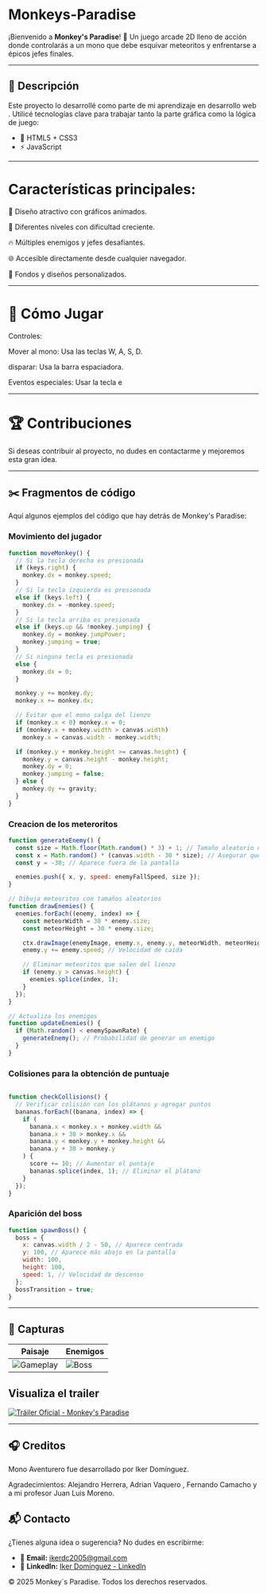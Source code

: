 # Monkeys-Paradise

¡Bienvenido a **Monkey's Paradise**! 🐒 Un juego arcade 2D lleno de acción donde controlarás a un mono que debe esquivar meteoritos y enfrentarse a épicos jefes finales.

---

## 📖 Descripción
Este proyecto lo desarrollé como parte de mi aprendizaje en desarrollo web . Utilicé tecnologías clave para trabajar tanto la parte gráfica como la lógica de juego:

- 🎨 HTML5 + CSS3
- ⚡ JavaScript 

---

# Características principales:

🔬 Diseño atractivo con gráficos animados.

🔧 Diferentes niveles con dificultad creciente.

🔥 Múltiples enemigos y jefes desafiantes.

🌐 Accesible directamente desde cualquier navegador.

🎨 Fondos y diseños personalizados.

---

# 🔄 Cómo Jugar

Controles:

Mover al mono: Usa las teclas W, A, S, D.

disparar: Usa la barra espaciadora.

Eventos especiales: Usar la tecla e

---

# 🏆 Contribuciones

Si deseas contribuir al proyecto, no dudes en contactarme y mejoremos esta gran idea.

---

## ✂️ Fragmentos de código
Aquí algunos ejemplos del código que hay detrás de Monkey's Paradise:

### Movimiento del jugador
```javascript
function moveMonkey() {
  // Si la tecla derecha es presionada
  if (keys.right) {
    monkey.dx = monkey.speed;
  }
  // Si la tecla izquierda es presionada
  else if (keys.left) {
    monkey.dx = -monkey.speed;
  }
  // Si la tecla arriba es presionada
  else if (keys.up && !monkey.jumping) {
    monkey.dy = monkey.jumpPower;
    monkey.jumping = true;
  }
  // Si ninguna tecla es presionada
  else {
    monkey.dx = 0;
  }

  monkey.y += monkey.dy;
  monkey.x += monkey.dx;

  // Evitar que el mono salga del lienzo
  if (monkey.x < 0) monkey.x = 0;
  if (monkey.x + monkey.width > canvas.width)
    monkey.x = canvas.width - monkey.width;

  if (monkey.y + monkey.height >= canvas.height) {
    monkey.y = canvas.height - monkey.height;
    monkey.dy = 0;
    monkey.jumping = false;
  } else {
    monkey.dy += gravity;
  }
}
````

### Creacion de los meteroritos
```javascript
function generateEnemy() {
  const size = Math.floor(Math.random() * 3) + 1; // Tamaño aleatorio de 1 a 3
  const x = Math.random() * (canvas.width - 30 * size); // Asegurar que el meteorito no salga del lienzo
  const y = -30; // Aparece fuera de la pantalla

  enemies.push({ x, y, speed: enemyFallSpeed, size });
}

// Dibuja meteoritos con tamaños aleatorios
function drawEnemies() {
  enemies.forEach((enemy, index) => {
    const meteorWidth = 30 * enemy.size;
    const meteorHeight = 30 * enemy.size;

    ctx.drawImage(enemyImage, enemy.x, enemy.y, meteorWidth, meteorHeight);
    enemy.y += enemy.speed; // Velocidad de caída

    // Eliminar meteoritos que salen del lienzo
    if (enemy.y > canvas.height) {
      enemies.splice(index, 1);
    }
  });
}

// Actualiza los enemigos
function updateEnemies() {
  if (Math.random() < enemySpawnRate) {
    generateEnemy(); // Probabilidad de generar un enemigo
  }
}
````
### Colisiones para la obtención de puntuaje
```javascript

function checkCollisions() {
  // Verificar colisión con los plátanos y agregar puntos
  bananas.forEach((banana, index) => {
    if (
      banana.x < monkey.x + monkey.width &&
      banana.x + 30 > monkey.x &&
      banana.y < monkey.y + monkey.height &&
      banana.y + 30 > monkey.y
    ) {
      score += 10; // Aumentar el puntaje
      bananas.splice(index, 1); // Eliminar el plátano
    }
  });
}
````
### Aparición del boss
```javascript
function spawnBoss() {
  boss = {
    x: canvas.width / 2 - 50, // Aparece centrada
    y: 100, // Aparece más abajo en la pantalla
    width: 100,
    height: 100,
    speed: 1, // Velocidad de descenso
  };
  bossTransition = true;
}
````
---
## 📸 Capturas

| Paisaje     | Enemigos |
|----------------|---------|
| ![Gameplay](./assets/jefeFinal.webp) | ![Boss](./assets/nave8.png) |

## Visualiza el trailer 

[![Tráiler Oficial - Monkey's Paradise](./assets/miniatura.webp)](https://www.youtube.com/watch?v=e7BODpJaCXA)

---
## 🎧 Creditos

Mono Aventurero fue desarrollado por Iker Domínguez.

Agradecimientos: Alejandro Herrera, Adrian Vaquero , Fernando Camacho y a mi profesor Juan Luis Moreno.

## 📬 Contacto

¿Tienes alguna idea o sugerencia? No dudes en escribirme:

- 📧 **Email:** [ikerdc2005@gmail.com](mailto:ikerdc2005@gmail.com)
- 🔗 **LinkedIn:** [Iker Domínguez - LinkedIn](https://www.linkedin.com/in/iker-dom%C3%ADnguez-calcerrada-423736298/)


© 2025 Monkey´s Paradise. Todos los derechos reservados.
